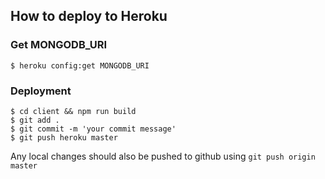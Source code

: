 ## How to deploy to Heroku

### Get MONGODB_URI

```
$ heroku config:get MONGODB_URI
```

### Deployment

```
$ cd client && npm run build
$ git add .
$ git commit -m 'your commit message'
$ git push heroku master
```

Any local changes should also be pushed to github using `git push origin master`
